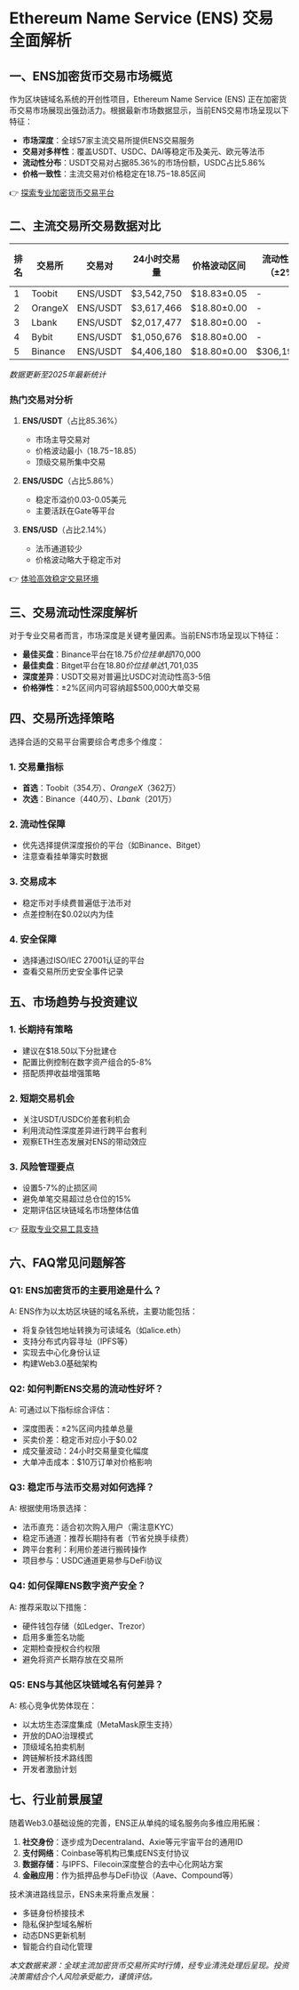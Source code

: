 # Ethereum Name Service (ENS) 交易全面解析

## 一、ENS加密货币交易市场概览

作为区块链域名系统的开创性项目，Ethereum Name Service (ENS) 正在加密货币交易市场展现出强劲活力。根据最新市场数据显示，当前ENS交易市场呈现以下特征：

- **市场深度**：全球57家主流交易所提供ENS交易服务
- **交易对多样性**：覆盖USDT、USDC、DAI等稳定币及美元、欧元等法币
- **流动性分布**：USDT交易对占据85.36%的市场份额，USDC占比5.86%
- **价格一致性**：主流交易对价格稳定在$18.75-$18.85区间

👉 [探索专业加密货币交易平台](https://bit.ly/okx_welcome)

## 二、主流交易所交易数据对比

| 排名 | 交易所          | 交易对       | 24小时交易量 | 价格波动区间     | 流动性深度（±2%） | CL评级 |
|------|-----------------|--------------|--------------|------------------|-------------------|--------|
| 1    | Toobit          | ENS/USDT     | $3,542,750   | $18.83±0.05      | -                 | A      |
| 2    | OrangeX         | ENS/USDT     | $3,617,466   | $18.80±0.00      | -                 | A      |
| 3    | Lbank           | ENS/USDT     | $2,017,477   | $18.80±0.00      | -                 | A      |
| 4    | Bybit           | ENS/USDT     | $1,050,676   | $18.80±0.00      | -                 | A      |
| 5    | Binance         | ENS/USDT     | $4,406,180   | $18.80±0.00      | $306,194.66       | A      |

*数据更新至2025年最新统计*

### 热门交易对分析

1. **ENS/USDT**（占比85.36%）
   - 市场主导交易对
   - 价格波动最小（$18.75-$18.85）
   - 顶级交易所集中交易

2. **ENS/USDC**（占比5.86%）
   - 稳定币溢价0.03-0.05美元
   - 主要活跃在Gate等平台

3. **ENS/USD**（占比2.14%）
   - 法币通道较少
   - 价格波动略大于稳定币对

👉 [体验高效稳定交易环境](https://bit.ly/okx_welcome)

## 三、交易流动性深度解析

对于专业交易者而言，市场深度是关键考量因素。当前ENS市场呈现以下特征：

- **最佳买盘**：Binance平台在$18.75价位挂单超$170,000
- **最佳卖盘**：Bitget平台在$18.80价位挂单达$1,701,035
- **深度差异**：USDT交易对普遍比USDC对流动性高3-5倍
- **价格弹性**：±2%区间内可容纳超$500,000大单交易

## 四、交易所选择策略

选择合适的交易平台需要综合考虑多个维度：

### 1. 交易量指标
- **首选**：Toobit（$354万）、OrangeX（$362万）
- **次选**：Binance（$440万）、Lbank（$201万）

### 2. 流动性保障
- 优先选择提供深度报价的平台（如Binance、Bitget）
- 注意查看挂单簿实时数据

### 3. 交易成本
- 稳定币对手续费普遍低于法币对
- 点差控制在$0.02以内为佳

### 4. 安全保障
- 选择通过ISO/IEC 27001认证的平台
- 查看交易所历史安全事件记录

## 五、市场趋势与投资建议

### 1. 长期持有策略
- 建议在$18.50以下分批建仓
- 配置比例控制在数字资产组合的5-8%
- 搭配质押收益增强策略

### 2. 短期交易机会
- 关注USDT/USDC价差套利机会
- 利用流动性深度差异进行跨平台套利
- 观察ETH生态发展对ENS的带动效应

### 3. 风险管理要点
- 设置5-7%的止损区间
- 避免单笔交易超过总仓位的15%
- 定期评估区块链域名市场整体估值

👉 [获取专业交易工具支持](https://bit.ly/okx_welcome)

## 六、FAQ常见问题解答

### Q1: ENS加密货币的主要用途是什么？
A: ENS作为以太坊区块链的域名系统，主要功能包括：
- 将复杂钱包地址转换为可读域名（如alice.eth）
- 支持分布式内容寻址（IPFS等）
- 实现去中心化身份认证
- 构建Web3.0基础架构

### Q2: 如何判断ENS交易的流动性好坏？
A: 可通过以下指标综合评估：
- 深度图表：±2%区间内挂单总量
- 买卖价差：稳定币对应小于$0.02
- 成交量波动：24小时交易量变化幅度
- 大单冲击成本：$10万订单对价格影响

### Q3: 稳定币与法币交易对如何选择？
A: 根据使用场景选择：
- 法币直充：适合初次购入用户（需注意KYC）
- 稳定币通道：推荐长期持有者（节省兑换手续费）
- 跨平台套利：利用价差进行搬砖操作
- 项目参与：USDC通道更易参与DeFi协议

### Q4: 如何保障ENS数字资产安全？
A: 推荐采取以下措施：
- 硬件钱包存储（如Ledger、Trezor）
- 启用多重签名功能
- 定期检查授权合约权限
- 避免将资产长期存放在交易所

### Q5: ENS与其他区块链域名有何差异？
A: 核心竞争优势体现在：
- 以太坊生态深度集成（MetaMask原生支持）
- 开放的DAO治理模式
- 顶级域名拍卖机制
- 跨链解析技术路线图
- 开发者激励计划

## 七、行业前景展望

随着Web3.0基础设施的完善，ENS正从单纯的域名服务向多维应用拓展：

1. **社交身份**：逐步成为Decentraland、Axie等元宇宙平台的通用ID
2. **支付网络**：Coinbase等机构已集成ENS支付协议
3. **数据存储**：与IPFS、Filecoin深度整合的去中心化网站方案
4. **金融应用**：作为抵押品参与DeFi协议（Aave、Compound等）

技术演进路线显示，ENS未来将重点发展：
- 多链身份桥接技术
- 隐私保护型域名解析
- 动态DNS更新机制
- 智能合约自动化管理

*本文数据来源：全球主流加密货币交易所实时行情，经专业清洗处理后呈现。投资决策需结合个人风险承受能力，谨慎评估。*